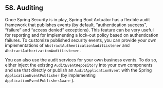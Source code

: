 ## 58. Auditing

Once Spring Security is in play, Spring Boot Actuator has a flexible audit framework that publishes events (by default, “authentication success”, “failure” and “access denied” exceptions). This feature can be very useful for reporting and for implementing a lock-out policy based on authentication failures. To customize published security events, you can provide your own implementations of  `AbstractAuthenticationAuditListener`  and  `AbstractAuthorizationAuditListener` .

You can also use the audit services for your own business events. To do so, either inject the existing  `AuditEventRepository`  into your own components and use that directly or publish an  `AuditApplicationEvent`  with the Spring  `ApplicationEventPublisher`  (by implementing  `ApplicationEventPublisherAware` ).
